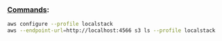 ### <u>Commands</u>:

```bash
aws configure --profile localstack 
aws --endpoint-url=http://localhost:4566 s3 ls --profile localstack 
```